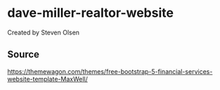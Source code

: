 # dave-miller-realtor-website

Created by Steven Olsen

## Source

https://themewagon.com/themes/free-bootstrap-5-financial-services-website-template-MaxWell/